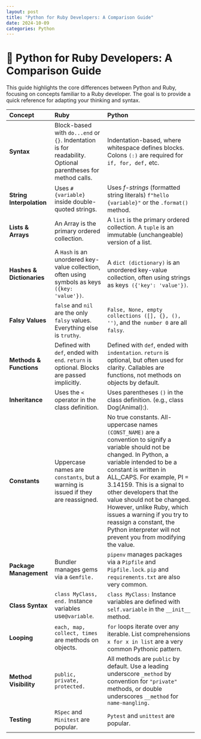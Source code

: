 ```yaml
---
layout: post
title: "Python for Ruby Developers: A Comparison Guide"
date: 2024-10-09
categories: Python
---
```


# **🐍 Python for Ruby Developers: A Comparison Guide**

This guide highlights the core differences between Python and Ruby, focusing on concepts familiar to a Ruby developer. The goal is to provide a quick reference for adapting your thinking and syntax.

| Concept | Ruby | Python |
| :---- | :---- | :---- |
| **Syntax** | Block-based with `do...end` or `{}`. Indentation is for readability. Optional parentheses for method calls. | Indentation-based, where whitespace defines blocks. Colons `(:)` are required for `if, for, def,` etc. |
| **String Interpolation** | Uses `#{variable}` inside double-quoted strings. | Uses *f-strings* (formatted string literals) `f"hello {variable}"` or the `.format()` method. |
| **Lists & Arrays** | An Array is the primary ordered collection. | A `list` is the primary ordered collection. A `tuple` is an immutable (unchangeable) version of a list. |
| **Hashes & Dictionaries** | A `Hash` is an unordered key-value collection, often using symbols as keys `({key: 'value'})`. | A `dict (dictionary)` is an unordered key-value collection, often using strings as keys` ({'key': 'value'})`. |
| **Falsy Values** | `false` and `nil` are the only `falsy` values. Everything else is `truthy`. | `False, None, empty collections ([], {}, (), '')`, and the` number 0` are all `falsy`. |
| **Methods & Functions** | Defined with `def`, ended with `end`. `return` is optional. Blocks are passed implicitly. | Defined with `def`, ended with `indentation`. `return` is optional, but often used for clarity. Callables are functions, not methods on objects by default. |
| **Inheritance** | Uses the `<` operator in the class definition. | Uses parentheses `()` in the class definition.  (e.g., class Dog(Animal):). |
| **Constants** | Uppercase names are `constants`, but a warning is issued if they are reassigned. | No true constants. All-uppercase names `(CONST_NAME)` are a convention to signify a variable should not be changed. In Python, a variable intended to be a constant is written in ALL_CAPS. For example, PI = 3.14159. This is a signal to other developers that the value should not be changed. However, unlike Ruby, which issues a warning if you try to reassign a constant, the Python interpreter will not prevent you from modifying the value. |
| **Package Management** | Bundler manages gems via a `Gemfile.` | `pipenv` manages packages via a `Pipfile` and `Pipfile.lock`. `pip` and `requirements.txt` are also very common. |
| **Class Syntax** | `class MyClass, end.` Instance variables use`@variable`. | `class MyClass:` Instance variables are defined with `self.variable` in the `__init__` method. |
| **Looping** | `each, map, collect, times` are methods on objects. | `for` loops iterate over any iterable. List comprehensions `x for x in list` are a very common Pythonic pattern. |
| **Method Visibility** | `public, private, protected.` | All methods are `public` by default. Use a leading underscore `_method` by convention for `"private"` methods, or double underscores `__method` for `name-mangling.` |
| **Testing** | `RSpec` and `Minitest` are popular. | `Pytest` and `unittest` are popular.|
